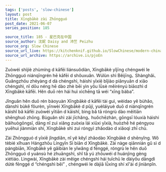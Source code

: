 ```yaml
---
tags: ['posts', 'slow-chinese']
layout: post
title: Xīngbākè zài Zhōngguó 
post_date: 2021-06-07
series_position: 185

source_title: 185 - 星巴克在中国
source_author: 沈妮 Daisy and 沛竺 Peizhu
source_org: Slow Chinese
source_url_live: https://kitchenknif.github.io/SlowChinese/modern-china/185-xing-ba-ke-zai-zhong-guo.html
source_url_archive: https://archive.is/pjoEn
---
```


Zuòwéi shìjiè zhùmíng d kāfēi liánsuǒdiàn, Xīngbākè yǐjīng chéngwéi le Zhōngguó niánqīngrén hē kāfēi d shǒuxuǎn. Wúlùn shì Běijīng､ Shànghǎi､ Guǎngzhōu zhèyàng d dà chéngshì, háishi yīxiē bǐjiào piānyuǎn d xiǎo chéngshì, nǐ dōu néng hē dào zhè bēi yìn yǒu lǜsè měirényú biāozhì d Xīngbākè kāfēi. Hěn duō rén hái huì xìchēng tā wéi “xīng bàba”.

Jǐnguǎn hěn duō rén bàoyuàn Xīngbākè d kāfēi tài guì, wèidao yě bùhǎo, dànshì bùkě fǒurèn, yīnwèi Xīngbākè d pǔjí, yuèláiyuè duō d niánqīngrén kāishǐ bǎ kāfēi zuòwéi yītiān d kāishǐ, bìng bǎ tā róngrù dào měitiān shēnghuó zhōng. Bùguǎn shì zài jīchǎng､ huǒchēzhàn, gōngsī lóuxià háishi bǎihuògōngsī, dāng nǐ zuì xiǎng zuòxia lái xiūxi yīxià, huòzhě hé péngyou yuēhuì jiànmiàn shí, Xīngbākè shì zuì róngyì zhǎodào d xiǎoqì zhī chù.

Zài Zhōngguó d yīxiē jǐngdiǎn, nǐ yě kěyǐ zhǎodào Xīngbākè d shēnyǐng. Wǒ tèbié xǐhuan Hángzhōu Língyǐn Sì biān d Xīngbākè. Zài nàge qiānnián gǔ sì d pángbiān, Xīngbākè yě gǎibiàn le yǐwǎng d fēnggé, róngrù le hěn duō Zhōngguó d yuánsù hé zhuāngshì, shǐ tā yú zhōuwéi d huánjìng gèng xiétiáo. Lìngwài, Xīngbākè zài měige chéngshì hái tuīchū le dàiyǒu dāngdì dútè fēnggé d “chéngshì bēi” , chéngwéi le dàjiā lǚxíng shí xǐ'ài d jìniànpǐn.